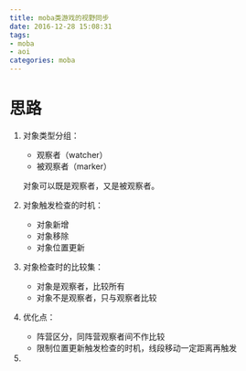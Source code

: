 ```yaml
---
title: moba类游戏的视野同步
date: 2016-12-28 15:08:31
tags: 
- moba
- aoi
categories: moba
---
```

# 思路

1. 对象类型分组：
	- 观察者（watcher）
	- 被观察者（marker）

	对象可以既是观察者，又是被观察者。
	
2. 对象触发检查的时机：
	- 对象新增
	- 对象移除
	- 对象位置更新

3. 对象检查时的比较集：
	- 对象是观察者，比较所有
	- 对象不是观察者，只与观察者比较

4. 优化点：
	- 阵营区分，同阵营观察者间不作比较
	- 限制位置更新触发检查的时机，线段移动一定距离再触发
	
5. 